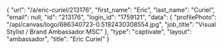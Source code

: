 {
    "url": "\/a\/eric-curiel\/213176",
    "first_name": "Eric",
    "last_name": "Curiel",
    "email": null,
    "id": "213176",
    "login_id": "1759121",
    "data": {
        "profilePhoto": "\/api\/canvas\/logo\/686340723-0.5192430308554.jpg",
        "job_title": "Visual Stylist \/ Brand Ambassador MSC"
    },
    "type": "captivate",
    "layout": "ambassador",
    "title": "Eric Curiel"
}